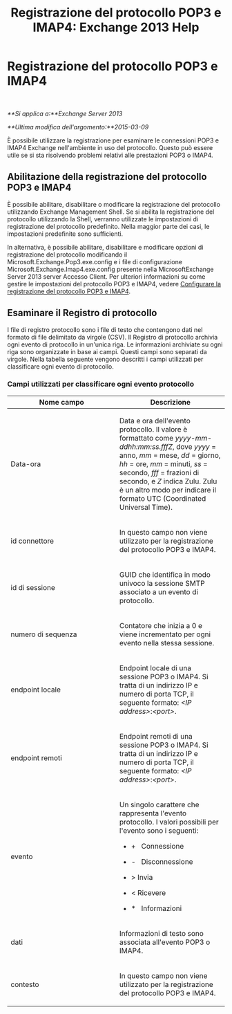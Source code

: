 ﻿---
title: 'Registrazione del protocollo POP3 e IMAP4: Exchange 2013 Help'
TOCTitle: Registrazione del protocollo POP3 e IMAP4
ms:assetid: 212ed3d5-0c98-4346-a860-1cfcac5d73c4
ms:mtpsurl: https://technet.microsoft.com/it-it/library/Dd335141(v=EXCHG.150)
ms:contentKeyID: 50555555
ms.date: 05/22/2018
mtps_version: v=EXCHG.150
ms.translationtype: MT
---

# Registrazione del protocollo POP3 e IMAP4

 

_**Si applica a:**Exchange Server 2013_

_**Ultima modifica dell'argomento:**2015-03-09_

È possibile utilizzare la registrazione per esaminare le connessioni POP3 e IMAP4 Exchange nell'ambiente in uso del protocollo. Questo può essere utile se si sta risolvendo problemi relativi alle prestazioni POP3 o IMAP4.

## Abilitazione della registrazione del protocollo POP3 e IMAP4

È possibile abilitare, disabilitare o modificare la registrazione del protocollo utilizzando Exchange Management Shell. Se si abilita la registrazione del protocollo utilizzando la Shell, verranno utilizzate le impostazioni di registrazione del protocollo predefinito. Nella maggior parte dei casi, le impostazioni predefinite sono sufficienti.

In alternativa, è possibile abilitare, disabilitare e modificare opzioni di registrazione del protocollo modificando il Microsoft.Exchange.Pop3.exe.config e i file di configurazione Microsoft.Exchange.Imap4.exe.config presente nella MicrosoftExchange Server 2013 server Accesso Client. Per ulteriori informazioni su come gestire le impostazioni del protocollo POP3 e IMAP4, vedere [Configurare la registrazione del protocollo POP3 e IMAP4](configure-protocol-logging-for-pop3-and-imap4-exchange-2013-help.md).

## Esaminare il Registro di protocollo

I file di registro protocollo sono i file di testo che contengono dati nel formato di file delimitato da virgole (CSV). Il Registro di protocollo archivia ogni evento di protocollo in un'unica riga. Le informazioni archiviate su ogni riga sono organizzate in base ai campi. Questi campi sono separati da virgole. Nella tabella seguente vengono descritti i campi utilizzati per classificare ogni evento di protocollo.

### Campi utilizzati per classificare ogni evento protocollo

<table>
<colgroup>
<col style="width: 50%" />
<col style="width: 50%" />
</colgroup>
<thead>
<tr class="header">
<th>Nome campo</th>
<th>Descrizione</th>
</tr>
</thead>
<tbody>
<tr class="odd">
<td><p>Data-ora</p></td>
<td><p>Data e ora dell'evento protocollo. Il valore è formattato come <em>yyyy-mm-ddhh:mm:ss.fffZ</em>, dove <em>yyyy</em> = anno, <em>mm</em> = mese, <em>dd</em> = giorno, <em>hh</em> = ore, <em>mm</em> = minuti, <em>ss</em> = secondo, <em>fff</em> = frazioni di secondo, e <em>Z</em> indica Zulu. Zulu è un altro modo per indicare il formato UTC (Coordinated Universal Time).</p></td>
</tr>
<tr class="even">
<td><p>id connettore</p></td>
<td><p>In questo campo non viene utilizzato per la registrazione del protocollo POP3 e IMAP4.</p></td>
</tr>
<tr class="odd">
<td><p>id di sessione</p></td>
<td><p>GUID che identifica in modo univoco la sessione SMTP associato a un evento di protocollo.</p></td>
</tr>
<tr class="even">
<td><p>numero di sequenza</p></td>
<td><p>Contatore che inizia a 0 e viene incrementato per ogni evento nella stessa sessione.</p></td>
</tr>
<tr class="odd">
<td><p>endpoint locale</p></td>
<td><p>Endpoint locale di una sessione POP3 o IMAP4. Si tratta di un indirizzo IP e numero di porta TCP, il seguente formato: <em>&lt;IP address&gt;</em>:<em>&lt;port&gt;</em>.</p></td>
</tr>
<tr class="even">
<td><p>endpoint remoti</p></td>
<td><p>Endpoint remoti di una sessione POP3 o IMAP4. Si tratta di un indirizzo IP e numero di porta TCP, il seguente formato: <em>&lt;IP address&gt;</em>:<em>&lt;port&gt;</em>.</p></td>
</tr>
<tr class="odd">
<td><p>evento</p></td>
<td><p>Un singolo carattere che rappresenta l'evento protocollo. I valori possibili per l'evento sono i seguenti:</p>
<ul>
<li><p>+   Connessione</p></li>
<li><p>-   Disconnessione</p></li>
<li><p>&gt; Invia</p></li>
<li><p>&lt; Ricevere</p></li>
<li><p>*   Informazioni</p></li>
</ul></td>
</tr>
<tr class="even">
<td><p>dati</p></td>
<td><p>Informazioni di testo sono associata all'evento POP3 o IMAP4.</p></td>
</tr>
<tr class="odd">
<td><p>contesto</p></td>
<td><p>In questo campo non viene utilizzato per la registrazione del protocollo POP3 e IMAP4.</p></td>
</tr>
</tbody>
</table>

